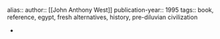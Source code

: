 alias::
author:: [[John Anthony West]] 
publication-year:: 1995
tags:: book, reference, egypt, fresh alternatives, history, pre-diluvian civilization

-